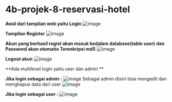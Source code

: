 # 4b-projek-8-reservasi-hotel
**Awal dari tampilan web yaitu Login**
![image](https://user-images.githubusercontent.com/82491849/162208283-82cbaf24-c556-4e75-962f-9cb2bb6bfded.png)

**Tampilan Register**
![image](https://user-images.githubusercontent.com/82491849/162208422-e8f4d4ee-77fd-4fe2-ae44-ac21b59f41f9.png)

**Akun yang berhasil regist akan masuk kedalam database(table user) dan Password akan otomatis Terenkripsi md5**
![image](https://user-images.githubusercontent.com/82491849/162208684-bdde1cbb-9325-4795-89a8-26fbd40dc056.png)

**Logout akun**
![image](https://user-images.githubusercontent.com/82491849/162209912-ca6a681e-36fc-4aaf-9449-c31808d00671.png)


**Ada multilevel login yaitu user dan admin **

**Jika login sebagai admin :**
![image](https://user-images.githubusercontent.com/82491849/162210034-99f01a88-71d9-4c9b-8a7e-fc15db2ca2fd.png)
Sebagai admin disini bisa mengedit dan menghapus data dari user
![image](https://user-images.githubusercontent.com/82491849/162210076-1b34ed29-a0b6-41da-bde1-0bbd86a89572.png)

**Jika login sebagai user :**
![image](https://user-images.githubusercontent.com/82491849/162210282-857ac7ab-ebe0-4a1e-9048-00e76b161cb9.png)



